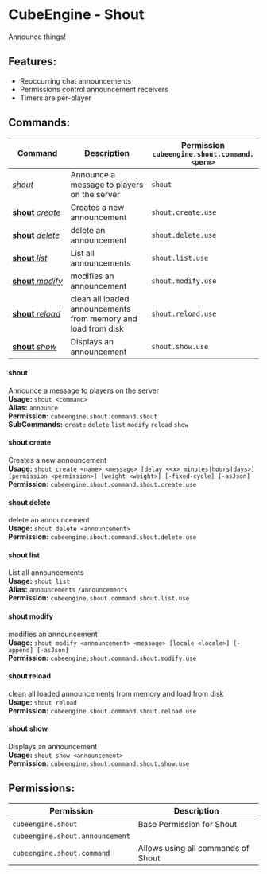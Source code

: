 # CubeEngine - Shout
Announce things!

## Features:
 - Reoccurring chat announcements
 - Permissions control announcement receivers
 - Timers are per-player

## Commands:

| Command | Description | Permission<br>`cubeengine.shout.command.<perm>` |
| --- | --- | --- |
| [*shout*](#shout) | Announce a message to players on the server | `shout` |
| [**shout**&nbsp;*create*](#shoutcreate) | Creates a new announcement | `shout.create.use` |
| [**shout**&nbsp;*delete*](#shoutdelete) | delete an announcement | `shout.delete.use` |
| [**shout**&nbsp;*list*](#shoutlist) | List all announcements | `shout.list.use` |
| [**shout**&nbsp;*modify*](#shoutmodify) | modifies an announcement | `shout.modify.use` |
| [**shout**&nbsp;*reload*](#shoutreload) | clean all loaded announcements from memory and load from disk | `shout.reload.use` |
| [**shout**&nbsp;*show*](#shoutshow) | Displays an announcement | `shout.show.use` |

#### shout  
Announce a message to players on the server  
**Usage:** `shout <command>`  
**Alias:** `announce`  
**Permission:** `cubeengine.shout.command.shout`  
**SubCommands:** `create` `delete` `list` `modify` `reload` `show`  

#### shout&nbsp;create  
Creates a new announcement  
**Usage:** `shout create <name> <message> [delay <<x> minutes|hours|days>] [permission <permission>] [weight <weight>] [-fixed-cycle] [-asJson]`  
**Permission:** `cubeengine.shout.command.shout.create.use`  
  

#### shout&nbsp;delete  
delete an announcement  
**Usage:** `shout delete <announcement>`  
**Permission:** `cubeengine.shout.command.shout.delete.use`  
  

#### shout&nbsp;list  
List all announcements  
**Usage:** `shout list `  
**Alias:** `announcements` `/announcements`  
**Permission:** `cubeengine.shout.command.shout.list.use`  
  

#### shout&nbsp;modify  
modifies an announcement  
**Usage:** `shout modify <announcement> <message> [locale <locale>] [-append] [-asJson]`  
**Permission:** `cubeengine.shout.command.shout.modify.use`  
  

#### shout&nbsp;reload  
clean all loaded announcements from memory and load from disk  
**Usage:** `shout reload `  
**Permission:** `cubeengine.shout.command.shout.reload.use`  
  

#### shout&nbsp;show  
Displays an announcement  
**Usage:** `shout show <announcement>`  
**Permission:** `cubeengine.shout.command.shout.show.use`  
  

## Permissions:

| Permission | Description |
| --- | --- |
| `cubeengine.shout` | Base Permission for Shout |
| `cubeengine.shout.announcement` |  |
| `cubeengine.shout.command` | Allows using all commands of Shout |
